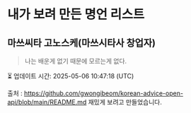 # 내가 보려 만든 명언 리스트

##  마쓰씨타 고노스케(마쓰시타사 창업자)
> 나는 배운게 없기 때문에 모르는게 없다.


⏳ 업데이트 시간: 2025-05-06 10:47:18 (UTC)

출처 : https://github.com/gwongibeom/korean-advice-open-api/blob/main/README.md
재밌게 보려고 만들었습니다.
